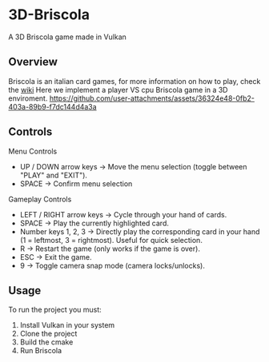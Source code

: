 
# 3D-Briscola
A 3D Briscola game made in Vulkan

## Overview

Briscola is an italian card games, for more information on how to play, check the <a href="https://en.wikipedia.org/wiki/Briscola">wiki</a>
Here we implement a player VS cpu Briscola game in a 3D enviroment.
https://github.com/user-attachments/assets/36324e48-0fb2-403a-89b9-f7dc144d4a3a


## Controls
Menu Controls
- UP / DOWN arrow keys → Move the menu selection (toggle between "PLAY" and "EXIT").
- SPACE → Confirm menu selection
  
Gameplay Controls
- LEFT / RIGHT arrow keys → Cycle through your hand of cards.
- SPACE → Play the currently highlighted card.
- Number keys 1, 2, 3 → Directly play the corresponding card in your hand (1 = leftmost, 3 = rightmost). Useful for quick selection.
- R → Restart the game (only works if the game is over).
- ESC → Exit the game.
- 9 → Toggle camera snap mode (camera locks/unlocks).

## Usage
To run the project you must:
1. Install Vulkan in your system
2. Clone the project
3. Build the cmake
4. Run Briscola
